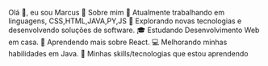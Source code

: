 Olá 👋, eu sou Marcus
🧑  Sobre mim
🔭   Atualmente trabalhando em linguagens, CSS,HTML,JAVA,PY,JS
🤔   Explorando novas tecnologias e desenvolvendo soluções de software.
🎓   Estudando Desenvolvimento Web em casa.
🌱   Aprendendo mais sobre React.
💻   Melhorando minhas habilidades em Java.
🚀  Minhas skills/tecnologias que estou aprendendo
